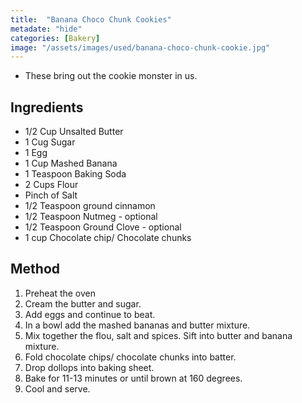 ```yaml
---
title:  "Banana Choco Chunk Cookies"
metadate: "hide"
categories: [Bakery]
image: "/assets/images/used/banana-choco-chunk-cookie.jpg"
---
```


- These bring out the cookie monster in us.

## Ingredients

- 1/2 Cup Unsalted Butter
- 1 Cug Sugar
- 1 Egg
- 1 Cup Mashed Banana
- 1 Teaspoon Baking Soda
- 2 Cups Flour
- Pinch of Salt
- 1/2 Teaspoon ground cinnamon
- 1/2 Teaspoon Nutmeg - optional
- 1/2 Teaspoon Ground Clove - optional
- 1 cup Chocolate chip/ Chocolate chunks 

## Method

1. Preheat the oven
2. Cream the butter and sugar. 
3. Add eggs and continue to beat.
4. In a bowl add the mashed bananas and butter mixture.
5. Mix together the flou, salt and spices. Sift into butter and banana mixture. 
6. Fold chocolate chips/ chocolate chunks into batter. 
7. Drop dollops into baking sheet.
8. Bake for 11-13 minutes or until brown at 160 degrees. 
9. Cool and serve.


